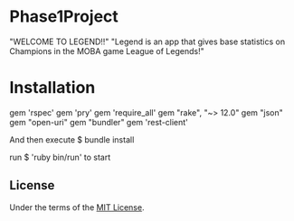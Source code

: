 # Phase1Project

"WELCOME TO LEGEND!!"
 "Legend is an app that gives base statistics on Champions in the MOBA game League of Legends!"

 # Installation

gem 'rspec'
gem 'pry'
gem 'require_all'
gem "rake", "~> 12.0"
gem "json"
gem "open-uri"
gem "bundler"
gem 'rest-client'

And then execute $ bundle install

run $ 'ruby bin/run' to start 





## License

 Under the terms of the [MIT License](https://opensource.org/licenses/MIT).


